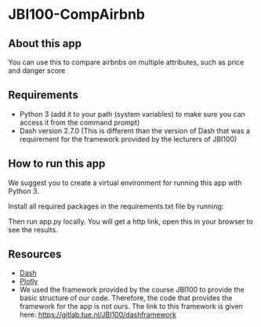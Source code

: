 # JBI100-CompAirbnb

## About this app

You can use this to compare airbnbs on multiple attributes, such as price and danger score

## Requirements

* Python 3 (add it to your path (system variables) to make sure you can access it from the command prompt)
* Dash version 2.7.0 (This is different than the version of Dash that was a requirement for the framework provided by the lecturers of JBI100)

## How to run this app

We suggest you to create a virtual environment for running this app with Python 3. 

Install all required packages in the requirements.txt file by running:

Then run app.py locally. You will get a http link, open this in your browser to see the results.

## Resources

* [Dash](https://dash.plot.ly/)
* [Plotly](https://plotly.com/python/)
* We used the framework provided by the course JBI100 to provide the basic structure of our code. Therefore, the code that provides the framework for the app is not ours. The link to this framework is given here: https://gitlab.tue.nl/JBI100/dashframework